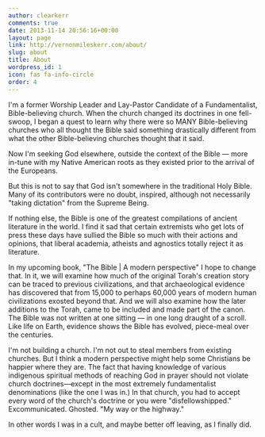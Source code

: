 ```yaml
---
author: clearkerr
comments: true
date: 2013-11-14 20:56:16+00:00
layout: page
link: http://vernonmileskerr.com/about/
slug: about
title: About
wordpress_id: 1
icon: fas fa-info-circle
order: 4
---
```


I'm a former Worship Leader and Lay-Pastor Candidate of a Fundamentalist, Bible-believing church. When the church changed its doctrines in one fell-swoop, I began a quest to learn why there were so MANY Bible-believing churches who all thought the Bible said something drastically different from what the other Bible-believing churches thought that it said.

Now I'm seeking God elsewhere, outside the context of the Bible — more in-tune with my Native American roots as they existed prior to the arrival of the Europeans. 

But this is not to say that God isn't somewhere in the traditional Holy Bible. Many of its contributors were no doubt, inspired, although not necessarily "taking dictation" from the Supreme Being. 

If nothing else, the Bible is one of the greatest compilations of ancient literature in the world. I find it sad that certain extremists who get lots of press these days have sullied the Bible so much with their actions and opinions, that liberal academia, atheists and agnostics totally reject it as literature.

In my upcoming book, "The Bible | A modern perspective" I hope to change that.  In it, we will examine how much of the original Torah's creation story can be traced to previous civilizations, and that archaeological evidence has discovered that from 15,000 to perhaps 60,000 years of modern human civilizations exosted beyond that. And we will also examine how the later additions to the Torah, came to be included and made part of the canon. The Bible was not written at one sitting — in one long draught of a scroll.  Like life on Earth, evidence shows the Bible has evolved, piece-meal over the centuries.

I'm not building a church. I'm not out to steal members from existing churches. But I think a modern perspective might help some Christians be happier where they are. The fact that having knowledge of various indigenous spiritual methods of reaching God in prayer should not violate church doctrines—except in the most extremely fundamentalist denominations (like the one I was in.) In that church, you had to accept every word of the church's doctrine or you were "disfellowshipped." Excommunicated. Ghosted. "My way or the highway."

In other words I was in a cult, and maybe better off leaving, as I finally did.
